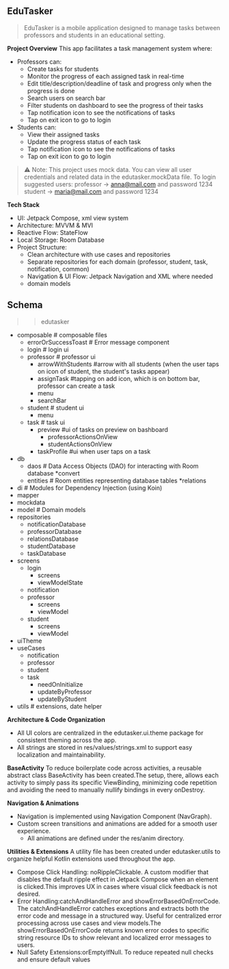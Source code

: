 ## EduTasker 

> EduTasker is a mobile application designed to manage tasks between professors and students in an educational setting.

**Project Overview**
This app facilitates a task management system where:
- Professors can:
     - Create tasks for students
     - Monitor the progress of each assigned task in real-time
     - Edit title/description/deadline of task and progress only when the progress is done
     - Search users on search bar
     - Filter students on dashboard to see the progress of their tasks
     - Tap notification icon to see the notifications of tasks
     - Tap on exit icon to go to login
- Students can:
     - View their assigned tasks
     - Update the progress status of each task
     - Tap notification icon to see the notifications of tasks
     - Tap on exit icon to go to login
> ⚠️ Note: This project uses mock data. You can view all user credentials and related data in the edutasker.mockData file.
To login suggested users:
professor -> anna@mail.com and password 1234
student -> maria@mail.com and password 1234

**Tech Stack**
- UI: Jetpack Compose, xml view system
- Architecture: MVVM & MVI
- Reactive Flow: StateFlow
- Local Storage: Room Database
- Project Structure:
   - Clean architecture with use cases and repositories
   - Separate repositories for each domain (professor, student, task, notification, common)
   - Navigation & UI Flow: Jetpack Navigation and XML where needed
   - domain models

## Schema

>> edutasker
* composable # composable files
    * errorOrSuccessToast  # Error message component
    * login         # login ui
    * professor  # professor ui
        * arrowWithStudents #arrow with all students (when the user taps on icon of student, the student's tasks appear)
        * assignTask #tapping on add icon, which is on bottom bar, professor can create a task
        * menu
        * searchBar
    * student  # student ui
        * menu
    * task  # task ui
        * preview #ui of tasks on preview on bashboard
            * professorActionsOnView
            * studentActionsOnView
        * taskProfile #ui when user taps on a task
* db
    * daos             # Data Access Objects (DAO) for interacting with Room database
        *convert
    * entities         # Room entities representing database tables
        *relations
* di                   # Modules for Dependency Injection (using Koin)
* mapper
* mockdata
* model  # Domain models
* repositories
    * notificationDatabase    
    * professorDatabase   
    * relationsDatabase
    * studentDatabase
    * taskDatabase
* screens
    * login  
        * screens
        * viewModelState
    * notification    
    * professor   
        * screens
        * viewModel
    * student   
        * screens
        * viewModel
* uiTheme
* useCases
    * notification     
    * professor   
    * student
    * task
        * needOnInitialize
        * updateByProfessor
        * updateByStudent
* utils                # extensions, date helper

  

**Architecture & Code Organization**
- All UI colors are centralized in the edutasker.ui.theme package for consistent theming across the app.
- All strings are stored in res/values/strings.xml to support easy localization and maintainability.

**BaseActivity**
To reduce boilerplate code across activities, a reusable abstract class BaseActivity has been created.The setup, there, allows each activity to simply pass its specific ViewBinding, minimizing code repetition and avoiding the need to manually nullify bindings in every onDestroy.

**Navigation & Animations**
- Navigation is implemented using Navigation Component (NavGraph).
- Custom screen transitions and animations are added for a smooth user experience.
   - All animations are defined under the res/anim directory.

**Utilities & Extensions**
A utility file has been created under edutasker.utils to organize helpful Kotlin extensions used throughout the app.
- Compose Click Handling: noRippleClickable. A custom modifier that disables the default ripple effect in Jetpack Compose when an element is clicked.This improves UX in cases where visual click feedback is not desired.
- Error Handling:catchAndHandleError and showErrorBasedOnErrorCode. The catchAndHandleError catches exceptions and extracts both the error code and message in a structured way. Useful for centralized error processing across use cases and view models.The showErrorBasedOnErrorCode returns known error codes to specific string resource IDs to show relevant and localized error messages to users.
- Null Safety Extensions:orEmptyIfNull. To reduce repeated null checks and ensure default values
